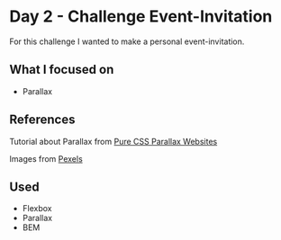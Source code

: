 # Day 2 - Challenge Event-Invitation

For this challenge I wanted to make a personal event-invitation.

## What I focused on

- Parallax

## References

Tutorial about Parallax from [Pure CSS Parallax Websites](https://keithclark.co.uk/articles/pure-css-parallax-websites/)

Images from [Pexels](https://www.pexels.com/)

## Used

- Flexbox
- Parallax
- BEM